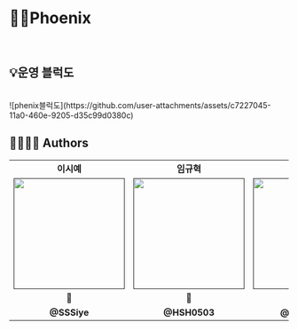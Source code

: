 # 🐦‍🔥Phoenix
<br/>

## 💡운영 블럭도
<br/>
![phenix블럭도](https://github.com/user-attachments/assets/c7227045-11a0-460e-9205-d35c99d0380c)
<br/>

## 👩‍👩‍👧‍👧 Authors
<table>
  <tbody>
    <tr>
      <td colspan="1" align="center"><b>이시예</b></td>
      <td colspan="1" align="center"><b>임규혁</b></td>
      <td colspan="1" align="center"><b>한세훈</b></td>
    </tr>
    <tr>
      <td align="center"><a href=""><img src="https://github.com/user-attachments/assets/54d50a66-5782-4390-bd3e-23d4f1c7c0fb" width="200px;" alt=""/><br /><sub><b></b></sub></a></td>
       <td align="center"><a href=""><img src="https://github.com/DeveloperAcademy-POSTECH/2024-MC2-M17-Kodari/assets/108053426/80ebff67-a9bb-4493-b544-c312aea2f376" width="200px;" alt=""/><br /><sub><b></b></sub></a></td>
      <td align="center"><a href=""><img src="https://github.com/DeveloperAcademy-POSTECH/2024-MC2-M17-Kodari/assets/108053426/80ebff67-a9bb-4493-b544-c312aea2f376" width="200px;" alt=""/><br /><sub><b></b></sub></a></td>
    </tr>
    <tr>
      <td colspan="1" align="center"><b>🦁</b></td>
      <td colspan="1" align="center"><b>🐼</b></td>
      <td colspan="1" align="center"><b>🐸</b></td>
    </tr>
     <tr>
      <td colspan="1" align="center"><b>@SSSiye</b></td>
      <td colspan="1" align="center"><b>@HSH0503</b></td>
      <td colspan="1" align="center"><b>@lgh010720</b></td>
    </tr>
  </tbody>
</table>
<br></br>
